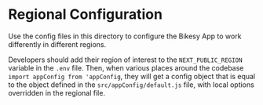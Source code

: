 # Regional Configuration

Use the config files in this directory to configure the Bikesy App to work differently in different regions.

Developers should add their region of interest to the `NEXT_PUBLIC_REGION` variable in the `.env` file. Then, when various places around the codebase `import appConfig from 'appConfig`, they will get a config object that is equal to the object defined in the `src/appConfig/default.js` file, with local options overridden in the regional file.
